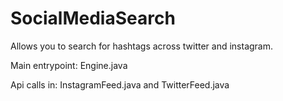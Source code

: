 SocialMediaSearch
==========

Allows you to search for hashtags across twitter and instagram.

Main entrypoint: Engine.java

Api calls in: InstagramFeed.java and TwitterFeed.java
